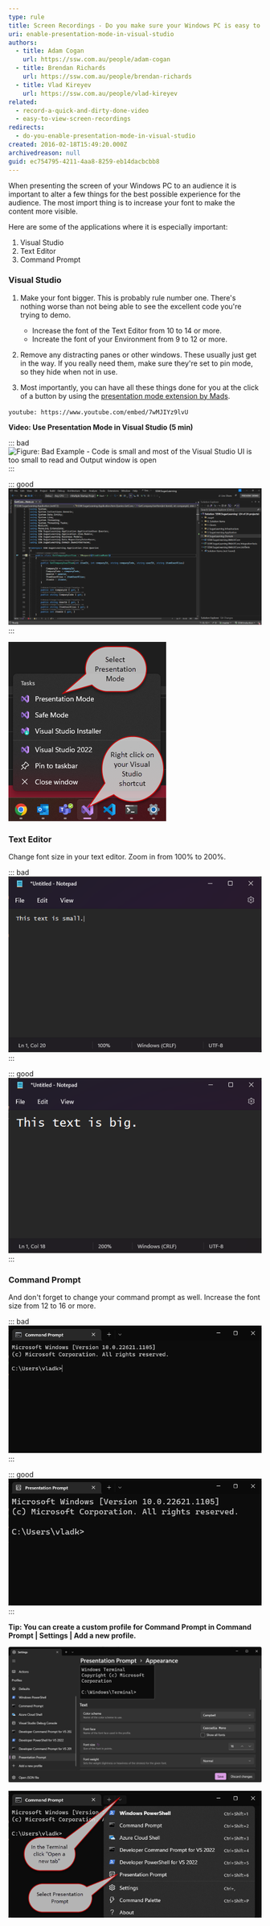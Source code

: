 ```yaml
---
type: rule
title: Screen Recordings - Do you make sure your Windows PC is easy to view?
uri: enable-presentation-mode-in-visual-studio
authors:
  - title: Adam Cogan
    url: https://ssw.com.au/people/adam-cogan
  - title: Brendan Richards
    url: https://ssw.com.au/people/brendan-richards
  - title: Vlad Kireyev
    url: https://ssw.com.au/people/vlad-kireyev
related:
  - record-a-quick-and-dirty-done-video
  - easy-to-view-screen-recordings
redirects:
  - do-you-enable-presentation-mode-in-visual-studio
created: 2016-02-18T15:49:20.000Z
archivedreason: null
guid: ec754795-4211-4aa8-8259-eb14dacbcbb8
---
```

<!--endintro-->

When presenting the screen of your Windows PC to an audience it is important to alter a few things for the best possible experience for the audience. The most import thing is to increase your font to make the content more visible.

Here are some of the applications where it is especially important:

1. Visual Studio
2. Text Editor
3. Command Prompt

### Visual Studio

1. Make your font bigger. This is probably rule number one. There's nothing worse than not being able to see the excellent code you're trying to demo.

   * Increase the font of the Text Editor from 10 to 14 or more.
   * Increate the font of your Environment from 9 to 12 or more.
2. Remove any distracting panes or other windows. These usually just get in the way. If you really need them, make sure they're set to pin mode, so they hide when not in use.
3. Most importantly, you can have all these things done for you at the click of a button by using the [presentation mode extension by Mads](https://devblogs.microsoft.com/visualstudio/use-visual-studio-in-presentation-mode/).

`youtube: https://www.youtube.com/embed/7wMJIYz9lvU`

**Video: Use Presentation Mode in Visual Studio (5 min)** 

::: bad
![Figure: Bad Example - Code is small and most of the Visual Studio UI is too small to read and Output window is open](present-off.png)
:::

::: good
![Figure: Good Example - Presentation mode creates a full alternative profile so you can adjust font sizes across the whole UI](present-on.png)                
:::

![Figure: Open Visual Studio Presentation mode](open-vs-presentation-mode.png)

### Text Editor

Change font size in your text editor. Zoom in from 100% to 200%.

::: bad
![Figure: Bad Example - Small font size](text-editor-bad.png)
:::

::: good
![Figure: Good Example - Good font size](text-editor-good.png)
:::

### Command Prompt

And don't forget to change your command prompt as well. Increase the font size from 12 to 16 or more.

::: bad
![Figure: Bad Example - Command prompts are hard to read](cmd-bad.png)
:::

::: good
![Figure: Good Example - Font size for command prompt should be about twice as much as by default](cmd-good.png)
:::

**Tip: You can create a custom profile for Command Prompt in Command Prompt | Settings | Add a new profile.**

![Figure: Command Prompt profiles](command-prompt-profiles.png)

![Figure: Open Presentation Prompt](cmd-open-presentation-mode.png)
